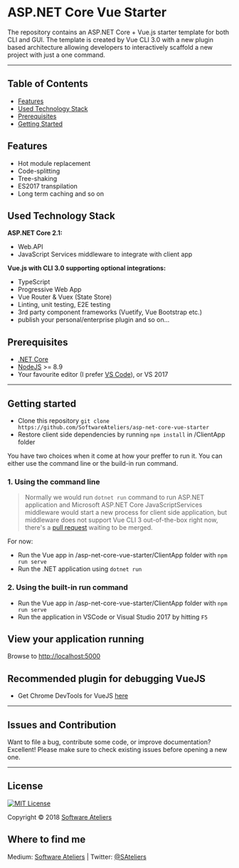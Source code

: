 ﻿# ASP.NET Core Vue Starter

The repository contains an ASP.NET Core + Vue.js starter template for both CLI and GUI. The template is created by Vue CLI 3.0 with a new plugin based architecture allowing developers to interactively scaffold a new project with just a one command.

---

## Table of Contents

* [Features](#features)
* [Used Technology Stack](#used-technology-stack)
* [Prerequisites](#prerequisites)
* [Getting Started](#getting-started)

## Features

* Hot module replacement
* Code-splitting
* Tree-shaking
* ES2017 transpilation
* Long term caching and so on

## Used Technology Stack

**ASP.NET Core 2.1:**

* Web.API
* JavaScript Services middleware to integrate with client app

**Vue.js with CLI 3.0 supporting optional integrations:**

* TypeScript
* Progressive Web App
* Vue Router & Vuex (State Store)
* Linting, unit testing, E2E testing
* 3rd party component frameworks (Vuetify, Vue Bootstrap etc.)
* publish your personal/enterprise plugin and so on...

## Prerequisites

* [.NET Core](https://www.microsoft.com/net/download/windows)
* [NodeJS](https://nodejs.org/) >= 8.9
* Your favourite editor (I prefer [VS Code](https://code.visualstudio.com/)), or VS 2017

---

## Getting started

* Clone this repository `git clone https://github.com/SoftwareAteliers/asp-net-core-vue-starter`
* Restore client side dependencies by running `npm install` in /ClientApp folder

You have two choices when it come at how your preffer to run it. You can either use the command line or the build-in run command.

### 1. Using the command line

> Normally we would run `dotnet run` command to run ASP.NET application and Microsoft ASP.NET Core JavaScriptServices middleware would start a new process for client side application, but middleware does not support Vue CLI 3 out-of-the-box right now, there's a [pull request](https://github.com/aspnet/JavaScriptServices/pull/1726) waiting to be merged.

For now:

* Run the Vue app in /asp-net-core-vue-starter/ClientApp folder with `npm run serve`
* Run the .NET application using `dotnet run`

### 2. Using the built-in run command

* Run the Vue app in /asp-net-core-vue-starter/ClientApp folder with `npm run serve`
* Run the application in VSCode or Visual Studio 2017 by hitting `F5`

## View your application running

Browse to [http://localhost:5000](http://localhost:5000)

## Recommended plugin for debugging VueJS

* Get Chrome DevTools for VueJS [here](https://chrome.google.com/webstore/detail/vuejs-devtools/nhdogjmejiglipccpnnnanhbledajbpd)

---

## Issues and Contribution

Want to file a bug, contribute some code, or improve documentation? Excellent! Please make sure to check existing issues before opening a new one.

---

## License

[![MIT License](https://img.shields.io/badge/license-MIT-blue.svg?style=flat)](/content/LICENSE)

Copyright &copy; 2018 [Software Ateliers](https://github.com/SoftwareAteliers)

## Where to find me

Medium: [Software Ateliers](https://medium.com/software-ateliers) | Twitter: [@SAteliers](https://twitter.com/SAteliers)
